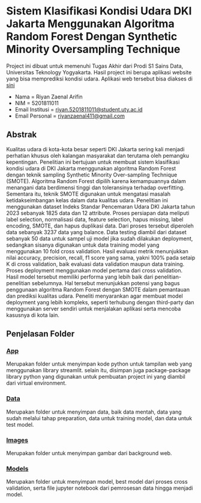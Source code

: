 # Sistem Klasifikasi Kondisi Udara DKI Jakarta Menggunakan Algoritma Random Forest Dengan Synthetic Minority Oversampling Technique
Project ini dibuat untuk memenuhi Tugas Akhir dari Prodi S1 Sains Data, Universitas Teknology Yogyakarta. Hasil project ini berupa aplikasi website yang bisa memprediksi kondisi udara. Aplikasi web tersebut bisa diakses di [sini](https://app-tugas-akhir-ispu-jakarta.streamlit.app/)
- Nama            = Riyan Zaenal Arifin
- NIM             = 5201811011
- Email Institusi = riyan.5201811011@student.uty.ac.id
- Email Personal  = riyanzaenal411@gmail.com
  
## Abstrak
Kualitas udara di kota-kota besar seperti DKI Jakarta sering kali menjadi perhatian khusus oleh kalangan masyarakat dan terutama oleh pemangku kepentingan. Penelitian ini bertujuan untuk membuat sistem klasifikasi kondisi udara di DKI Jakarta menggunakan algoritma Random Forest dengan teknik sampling Synthetic Minority Over-sampling Technique (SMOTE). Algoritma Random Forest dipilih karena kemampuannya dalam menangani data berdimensi tinggi dan toleransinya terhadap overfitting. Sementara itu, teknik SMOTE digunakan untuk mengatasi masalah ketidakseimbangan kelas dalam data kualitas udara. Penelitian ini menggunakan dataset Indeks Standar Pencemaran Udara DKI Jakarta tahun 2023 sebanyak 1825 data dan 12 attribute. Proses persiapan data meliputi label selection, normalisasi data, feature selection,  hapus missing, label encoding, SMOTE, dan hapus duplikasi data. Dari proses tersebut diperoleh data sebanyak 3237 data yang balance. Data testing diambil dari dataset sebanyak 50 data untuk sampel uji model jika sudah dilakukan deployment, sedangkan sisanya digunakan untuk data training model yang menggunakan 10 fold cross validation. Hasil evaluasi metrik menunjukkan nilai accuracy, precision, recall, f1 score yang sama, yakni 100% pada setaip K di cross validation, baik evaluasi data validation maupun data training. Proses deployment menggunakan model pertama dari cross validation. Hasil model tersebut memiliki performa yang lebih baik dari penelitian-penelitian sebelumnya. Hal tersebut menunjukkan potensi yang bagus penggunaan algoritma Random Forest dengan SMOTE dalam pemantauan dan prediksi kualitas udara. Peneliti menyarankan agar membuat model deployment yang lebih kompleks, seperti terhubung dengan third-party dan menggunakan server sendiri untuk menjalakan aplikasi serta mencoba kasusnya di kota lain.

## Penjelasan Folder
### [App](https://github.com/RiyZ411/Streamlit-Tugas_Akhir/tree/main/App)
Merupakan folder untuk menyimpan kode python untuk tampilan web yang menggunakan library streamlit. selain itu, disimpan juga package-package library python yang digunakan untuk pembuatan project ini yang diambil dari virtual environment.
### [Data](https://github.com/RiyZ411/Streamlit-Tugas_Akhir/tree/main/Data)
Merupakan folder untuk menyimpan data, baik data mentah, data yang sudah melalui tahap preparation, data untuk training model, dan data untuk test model.
### [Images](https://github.com/RiyZ411/Streamlit-Tugas_Akhir/tree/main/Images)
Merupakan folder untuk menyimpan gambar dari background web.
### [Models](https://github.com/RiyZ411/Streamlit-Tugas_Akhir/tree/main/Models)
Merupakan folder untuk menyimpan model, best model dari proses cross validation, serta file jupyter notebook dari pemrosesan data hingga menjadi model.
